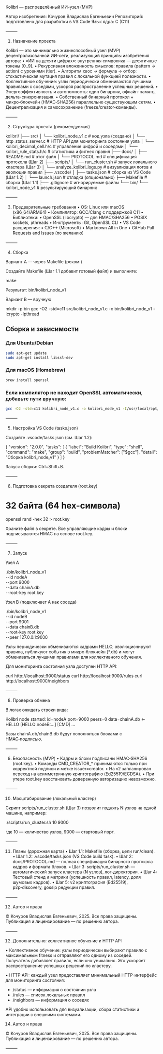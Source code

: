 Kolibri — распределённый ИИ-узел (MVP)

Автор изобретения: Кочуров Владислав Евгеньевич
Репозиторий: подготовлено для разработки в VS Code
Язык ядра: C (C11)

⸻

1. Назначение проекта

Kolibri — это минимально жизнеспособный узел (MVP) децентрализованной ИИ-сети, реализующий принципы изобретения автора:
	•	«ИИ на десяти цифрах»: внутренняя символика — десятичные токены [0..9].
	•	Рекурсивная вложенность смыслов: правила (pattern → action) с уровнями (tier).
	•	Алгоритм хаос → формула → отбор: стохастическая мутация правил с локальной функцией полезности.
	•	Коллективное обучение: узлы периодически обмениваются лучшими правилами с соседями, ускоряя распространение успешных решений.
	•	Энергоэффективность и автономность: один бинарник, офлайн-память, дельта-синхронизация.
	•	Собственный бинарный протокол + микро‑блокчейн (HMAC‑SHA256) параллельно существующим сетям.
	•	Децентрализация и самосохранение (freeze/creator‑команды).

⸻

2. Структура проекта (рекомендуемая)

kolibri/
├── src/
│   └── kolibri_node_v1.c        # код узла (создано)
│   └── http_status_server.c     # HTTP API для мониторинга состояния узла
│   └── kolibri_decimal_cell.h/c # управление цифрой и соседями
│   └── kolibri_rule_stats.h/c   # статистика и фитнес правил
├── docs/
│   ├── README.md                 # этот файл
│   └── PROTOCOL.md               # спецификация протокола (Шаг 2)
├── scripts/
│   └── run_cluster.sh            # запуск локального кластера (Шаг 3)
│   └── analyze_kolibri_logs.py   # визуализация логов и эволюции правил
├── .vscode/
│   ├── tasks.json                # сборка из VS Code (Шаг 1.2)
│   └── launch.json               # отладка (опционально)
├── Makefile                      # сборка (Шаг 1.1)
├── .gitignore                    # игнорируемые файлы
└── bin/
    └── kolibri_node_v1           # результирующий бинарник


⸻

3. Предварительные требования
	•	OS: Linux или macOS (x86_64/ARM64)
	•	Компилятор: GCC/Clang с поддержкой C11
	•	Библиотеки:
	•	OpenSSL (libcrypto) — для HMAC/SHA256
	•	POSIX sockets, pthreads
	•	Инструменты: Git, OpenSSL CLI
	•	VS Code расширения:
	•	C/C++ (Microsoft)
	•	Markdown All in One
	•	GitHub Pull Requests and Issues (по желанию)

⸻

4. Сборка

Вариант A — через Makefile (реком.)

Создайте Makefile (Шаг 1.1 добавит готовый файл) и выполните:

make

Результат: bin/kolibri_node_v1

Вариант B — вручную

mkdir -p bin
gcc -O2 -std=c11 src/kolibri_node_v1.c -o bin/kolibri_node_v1 -lcrypto -lpthread


## Сборка и зависимости

### Для Ubuntu/Debian
```sh
sudo apt-get update
sudo apt-get install libssl-dev
```

### Для macOS (Homebrew)
```sh
brew install openssl
```

### Если компилятор не находит OpenSSL автоматически, добавьте пути вручную:
```sh
gcc -O2 -std=c11 kolibri_node_v1.c -o kolibri_node_v1 -I/usr/local/opt/openssl/include -L/usr/local/opt/openssl/lib -lcrypto -lpthread
```


⸻

5. Настройка VS Code (tasks.json)

Создайте .vscode/tasks.json (см. Шаг 1.2):

{
  "version": "2.0.0",
  "tasks": [
    {
      "label": "Build Kolibri",
      "type": "shell",
      "command": "make",
      "group": "build",
      "problemMatcher": ["$gcc"],
      "detail": "Сборка kolibri_node_v1"
    }
  ]
}

Запуск сборки: Ctrl+Shift+B.

⸻

6. Подготовка секрета создателя (root.key)

# 32 байта (64 hex-символа)
openssl rand -hex 32 > root.key

Храните файл в секрете. Все управляющие кадры и блоки подписываются HMAC на основе root.key.

⸻

7. Запуск

Узел A

./bin/kolibri_node_v1 \
  --id nodeA \
  --port 9000 \
  --data chainA.db \
  --root-key root.key

Узел B (подключает A как соседа)

./bin/kolibri_node_v1 \
  --id nodeB \
  --port 9001 \
  --data chainB.db \
  --root-key root.key \
  --peer 127.0.0.1:9000

Узлы периодически обмениваются кадрами HELLO, эволюционируют правила, публикуют события в микро‑блокчейн (*.db) и могут обмениваться лучшими правилами для коллективного обучения.

Для мониторинга состояния узла доступен HTTP API:

curl http://localhost:9000/status
curl http://localhost:9000/rules
curl http://localhost:9000/neighbors

⸻

8. Проверка обмена

В логах ожидать строки вида:

Kolibri node started: id=nodeA port=9000 peers=0 data=chainA.db
<- HELLO [HELLO:nodeB:...]
[CMD] ...

Базы chainA.db/chainB.db будут пополняться блоками с HMAC‑подписью.

⸻

9. Безопасность (MVP)
	•	Кадры и блоки подписаны HMAC‑SHA256 (root.key).
	•	Команды CMD_CREATOR_* принимаются только при корректной подписи и метке issuer=creator.
	•	На v2 запланирован переход на асимметричную криптографию (Ed25519/ECDSA).
	•	При утере root.key восстановить доверенную авторизацию невозможно.

⸻

10. Масштабирование (локальный кластер)

Скрипт scripts/run_cluster.sh (Шаг 3) позволит поднять N узлов на одной машине, например:

./scripts/run_cluster.sh 10 9000

где 10 — количество узлов, 9000 — стартовый порт.

⸻

11. Планы (дорожная карта)
	•	Шаг 1.1: Makefile (сборка, цели run/clean).
	•	Шаг 1.2: .vscode/tasks.json (VS Code build task).
	•	Шаг 2: docs/PROTOCOL.md — полная спецификация бинарного протокола кадров и формата блоков.
	•	Шаг 3: scripts/run_cluster.sh — автоматический запуск кластера (N узлов), лог‑директории.
	•	Шаг 4: Тестовый стенд и метрики (успешность правил, latency, доля шумовых кадров).
	•	Шаг 5: v2 криптография (Ed25519), p2p‑discovery, gossip редукции правил.

⸻

12. Автор и права

© Кочуров Владислав Евгеньевич, 2025.
Все права защищены. Публикация и лицензирование — по решению автора.

⸻

12. Дополнительно: коллективное обучение и HTTP API

• Коллективное обучение: узлы периодически выбирают правило с максимальным fitness и отправляют его одному из соседей. Получатель добавляет правило, если оно уникально. Это ускоряет распространение успешных решений по кластеру.

• HTTP API: каждый узел предоставляет минимальный HTTP-интерфейс для мониторинга состояния:
  - /status — информация о состоянии узла
  - /rules — список локальных правил
  - /neighbors — информация о соседях

API удобно использовать для визуализации, сбора статистики и интеграции с внешними системами.

14. Автор и права

© Кочуров Владислав Евгеньевич, 2025.
Все права защищены. Публикация и лицензирование — по решению автора.

⸻